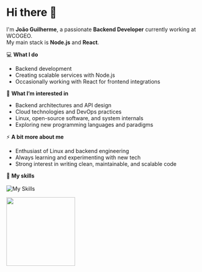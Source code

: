 # Hi there 👋

I'm **João Guilherme**, a passionate **Backend Developer** currently working at WCOGEO.  
My main stack is **Node.js** and **React**.  

💻 **What I do**  
- Backend development  
- Creating scalable services with Node.js  
- Occasionally working with React for frontend integrations  

🌱 **What I’m interested in**  
- Backend architectures and API design  
- Cloud technologies and DevOps practices  
- Linux, open-source software, and system internals  
- Exploring new programming languages and paradigms  

⚡ **A bit more about me**  
- Enthusiast of Linux and backend engineering  
- Always learning and experimenting with new tech  
- Strong interest in writing clean, maintainable, and scalable code    

🚀 **My skills**<br><br>
![My Skills](https://go-skill-icons.vercel.app/api/icons?i=aws,nodejs,js,ts,nest,python,fastapi,postgresql,docker,linux,go&perline=4)

<a href="https://github.com/JoaoGuilherme2909" title="Github stats de joao guilherme dos santos">
  <img height="180em" src="https://github-readme-stats.vercel.app/api?username=JoaoGuilherme2909&theme=dracula&show_icons=true" />
</a>
